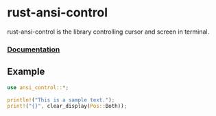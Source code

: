 # rust-ansi-control
rust-ansi-control is the library controlling cursor and screen in terminal.

### [Documentation]()


## Example

```rust
use ansi_control::*;

println!("This is a sample text.");
print!("{}", clear_display(Pos::Both));

```
